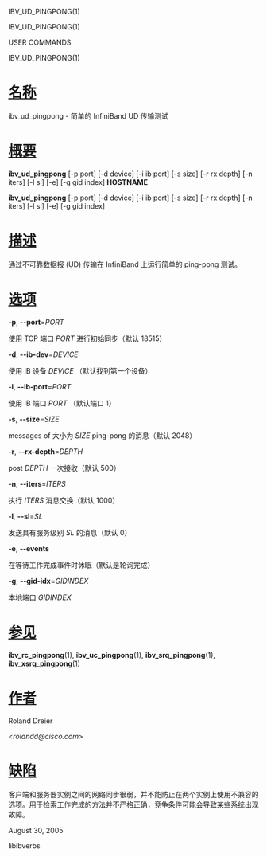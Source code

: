   IBV\_UD\_PINGPONG(1)  

IBV\_UD\_PINGPONG(1)

USER COMMANDS

IBV\_UD\_PINGPONG(1)

[名称](#__u540D___u79F0_)
=======================

ibv\_ud\_pingpong - 简单的 InfiniBand UD 传输测试

[概要](#__u6982___u8981_)
=======================

**ibv\_ud\_pingpong** \[-p port\] \[-d device\] \[-i ib port\] \[-s size\] \[-r rx depth\] \[-n iters\] \[-l sl\] \[-e\] \[-g gid index\] **HOSTNAME**

**ibv\_ud\_pingpong** \[-p port\] \[-d device\] \[-i ib port\] \[-s size\] \[-r rx depth\] \[-n iters\] \[-l sl\] \[-e\] \[-g gid index\]

[描述](#__u63CF___u8FF0_)
=======================

通过不可靠数据报 (UD) 传输在 InfiniBand 上运行简单的 ping-pong 测试。

[选项](#__u9009___u9879_)
=======================

**\-p**, **\--port**\=_PORT_

使用 TCP 端口 _PORT_ 进行初始同步（默认 18515）

**\-d**, **\--ib-dev**\=_DEVICE_

使用 IB 设备 _DEVICE_ （默认找到第一个设备）

**\-i**, **\--ib-port**\=_PORT_

使用 IB 端口 _PORT_ （默认端口 1）

**\-s**, **\--size**\=_SIZE_

messages of 大小为 _SIZE_ ping-pong 的消息（默认 2048）

**\-r**, **\--rx-depth**\=_DEPTH_

post _DEPTH_ 一次接收（默认 500）

**\-n**, **\--iters**\=_ITERS_

执行 _ITERS_ 消息交换（默认 1000）

**\-l**, **\--sl**\=_SL_

发送具有服务级别 _SL_ 的消息（默认 0）

**\-e**, **\--events**

在等待工作完成事件时休眠（默认是轮询完成）

**\-g**, **\--gid-idx**\=_GIDINDEX_

本地端口 _GIDINDEX_

[参见](#__u53C2___u89C1_)
=======================

**ibv\_rc\_pingpong**(1), **ibv\_uc\_pingpong**(1), **ibv\_srq\_pingpong**(1), **ibv\_xsrq\_pingpong**(1)

[作者](#__u4F5C___u8005_)
=======================

Roland Dreier

<_rolandd@cisco.com_\>

[缺陷](#__u7F3A___u9677_)
=======================

客户端和服务器实例之间的网络同步很弱，并不能防止在两个实例上使用不兼容的选项。用于检索工作完成的方法并不严格正确，竞争条件可能会导致某些系统出现故障。

August 30, 2005

libibverbs